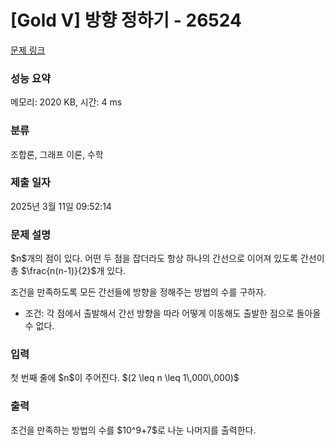 # [Gold V] 방향 정하기 - 26524 

[문제 링크](https://www.acmicpc.net/problem/26524) 

### 성능 요약

메모리: 2020 KB, 시간: 4 ms

### 분류

조합론, 그래프 이론, 수학

### 제출 일자

2025년 3월 11일 09:52:14

### 문제 설명

<p>$n$개의 점이 있다. 어떤 두 점을 잡더라도 항상 하나의 간선으로 이어져 있도록 간선이 총 $\frac{n(n-1)}{2}$개 있다.</p>

<p>조건을 만족하도록 모든 간선들에 방향을 정해주는 방법의 수를 구하자.</p>

<ul>
	<li>조건: 각 점에서 출발해서 간선 방향을 따라 어떻게 이동해도 출발한 점으로 돌아올 수 없다.</li>
</ul>

### 입력 

 <p>첫 번째 줄에 $n$이 주어진다. $(2 \leq n \leq 1\,000\,000)$</p>

### 출력 

 <p>조건을 만족하는 방법의 수를 $10^9+7$로 나눈 나머지를 출력한다.</p>

